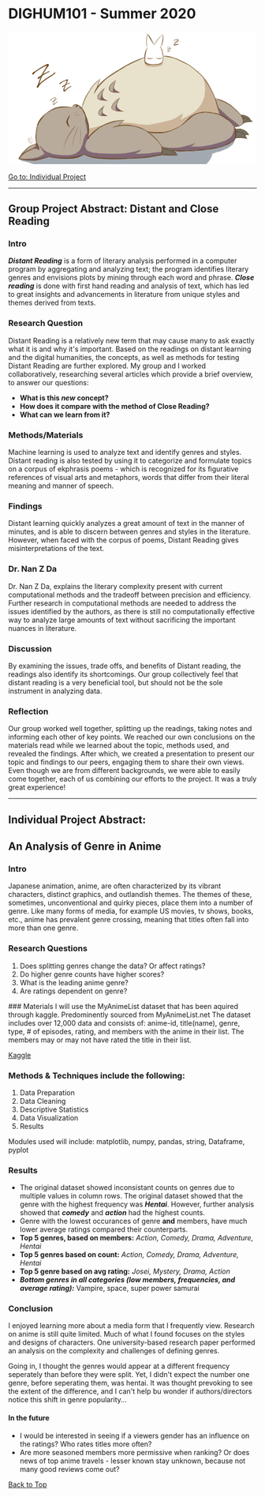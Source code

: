 # DIGHUM101 - Summer 2020 

![manga](images/totoro.jpg)



[Go to: Individual Project](##An-Analysis-of-Genre-in-Anime)

---

## Group Project Abstract: Distant and Close Reading

### Intro
***Distant Reading*** is a form of literary analysis performed in a computer program by aggregating and analyzing text; the program identifies literary genres and envisions plots by mining through each word and phrase. ***Close reading*** is done with first hand reading and analysis of text, which has led to great insights and advancements in literature from unique styles and themes derived from texts.

### Research Question
Distant Reading is a relatively new term that may cause many to ask exactly what it is and why it's important. Based on the readings on distant learning and the digital humanities, the concepts, as well as methods for testing Distant Reading are further explored. My group and I worked collaboratively, researching several articles which provide a brief overview, to answer our questions: 
* **What is this *new* concept?** 
* **How does it compare with the method of Close Reading?** 
* **What can we learn from it?**

### Methods/Materials
Machine learning is used to analyze text and identify genres and styles. Distant reading is also tested by using it to categorize and formulate topics on a corpus of ekphrasis poems - which is recognized for its figurative references of visual arts and metaphors, words that differ from their literal meaning and manner of speech. 

### Findings
Distant learning quickly analyzes a great amount of text in the manner of minutes, and is able to discern between genres and styles in the literature. However, when faced with the corpus of poems, Distant Reading gives misinterpretations of the text. 

### Dr. Nan Z Da
Dr. Nan Z Da, explains the literary complexity present with current computational methods and the tradeoff between precision and efficiency. Further research in computational methods are needed to address the issues identified by the authors, as there is still no computationally effective way to analyze large amounts of text without sacrificing the important nuances in literature.

### Discussion
By examining the issues, trade offs, and benefits of Distant reading, the readings also identify its shortcomings. Our group collectively feel that distant reading is a very beneficial tool, but should not be the sole instrument in analyzing data. 

### Reflection
Our group worked well together, splitting up the readings, taking notes and informing each other of key points. We reached our own conclusions on the materials read while we learned about the topic, methods used, and revealed the findings. After which, we created a presentation to present our topic and findings to our peers, engaging them to share their own views. Even though we are from different backgrounds, we were able to easily come together, each of us combining our efforts to the project. It was a truly great experience! 

--- 

## Individual Project Abstract: 
## An Analysis of Genre in Anime

### Intro
Japanese animation, anime, are often characterized by its vibrant characters, distinct graphics, and outlandish themes. The themes of these, sometimes, unconventional and quirky pieces, place them into a number of genre. Like many forms of media, for example US movies, tv shows, books, etc., anime has prevalent genre crossing, meaning that titles often fall into more than one genre.

### Research Questions
<ol>
<li>Does splitting genres change the data? Or affect ratings?</li>  
<li>Do higher genre counts have higher scores?</li>
<li>What is the leading anime genre?</li>
<li>Are ratings dependent on genre?</li>
</ol>
### Materials
I will use the MyAnimeList dataset that has been aquired through kaggle. Predominently sourced from MyAnimeList.net
The dataset includes over 12,000 data and consists of: anime-id, title(name), genre, type, # of episodes, rating, and members with the anime in their list. 
The members may or may not have rated the title in their list.

[Kaggle](https://www.kaggle.com/CooperUnion/anime-recommendations-database)

### Methods & Techniques include the following:
1. Data Preparation
2. Data Cleaning
3. Descriptive Statistics
4. Data Visualization
5. Results

Modules used will include: matplotlib, numpy, pandas, string, Dataframe, pyplot

### Results
* The original dataset showed inconsistant counts on genres due to multiple values in column rows. The original dataset showed that the genre with the highest frequency was ***Hentai***. However, further analysis showed that ***comedy*** and ***action*** had the highest counts.
* Genre with the lowest occurances of genre **and** members, have much lower average ratings compared their counterparts.
* **Top 5 genres, based on members:** *Action, Comedy, Drama, Adventure, Hentai*
* **Top 5 genres based on count:** *Action, Comedy, Drama, Adventure, Hentai*
* **Top 5 genre based on avg rating:** *Josei, Mystery, Drama, Action*
* ***Bottom genres in all categories (low members, frequencies, and average rating):*** Vampire, space, super power samurai

### Conclusion
I enjoyed learning more about a media form that I frequently view. Research on anime is still quite limited. Much of what I found focuses on the styles and designs of characters. One university-based research paper performed an analysis on the complexity and challenges of defining genres. 

Going in, I thought the genres would appear at a different frequency seperately than before they were split. Yet, I didn't expect the number one genre, before seperating them, was hentai. It was thought prevoking to see the extent of the difference, and I can't help bu wonder if authors/directors notice this shift in genre popularity...    

#### In the future
* I would be interested in seeing if a viewers gender has an influence on the ratings? Who rates titles more often?
* Are more seasoned members more permissive when ranking? Or does news of top anime travels - lesser known stay unknown, because not many good reviews come out?

 [Back to Top](#DIGHUM101---Summer-2020)

